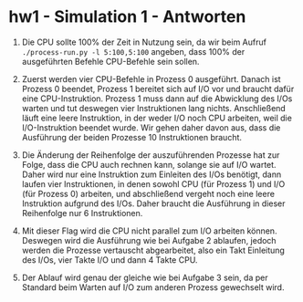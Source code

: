 # hw1 - Simulation 1 - Antworten

1. Die CPU sollte 100% der Zeit in Nutzung sein, da wir beim Aufruf `./process-run.py -l 5:100,5:100` angeben, dass 100% der ausgeführten Befehle CPU-Befehle sein sollen.

2. Zuerst werden vier CPU-Befehle in Prozess 0 ausgeführt. Danach ist Prozess 0 beendet, Prozess 1 bereitet sich auf I/O vor und braucht dafür eine CPU-Instruktion. Prozess 1 muss dann auf die Abwicklung des I/Os warten und tut deswegen vier Instruktionen lang nichts. Anschließend läuft eine leere Instruktion, in der weder I/O noch CPU arbeiten, weil die I/O-Instruktion beendet wurde. Wir gehen daher davon aus, dass die Ausführung der beiden Prozesse 10 Instruktionen braucht.

3. Die Änderung der Reihenfolge der auszuführenden Prozesse hat zur Folge, dass die CPU auch rechnen kann, solange sie auf I/O wartet. Daher wird nur eine Instruktion zum Einleiten des I/Os benötigt, dann laufen vier Instruktionen, in denen sowohl CPU (für Prozess 1) und I/O (für Prozess 0) arbeiten, und abschließend vergeht noch eine leere Instruktion aufgrund des I/Os. Daher braucht die Ausführung in dieser Reihenfolge nur 6 Instruktionen.

4. Mit dieser Flag wird die CPU nicht parallel zum I/O arbeiten können. Deswegen wird die Ausführung wie bei Aufgabe 2 ablaufen, jedoch werden die Prozesse vertauscht abgearbeitet, also ein Takt Einleitung des I/Os, vier Takte I/O und dann 4 Takte CPU.

5. Der Ablauf wird genau der gleiche wie bei Aufgabe 3 sein, da per Standard beim Warten auf I/O zum anderen Prozess gewechselt wird.
